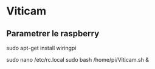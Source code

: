 # Viticam

## Parametrer le raspberry

sudo apt-get install wiringpi

sudo nano /etc/rc.local
sudo bash /home/pi/Viticam.sh &
